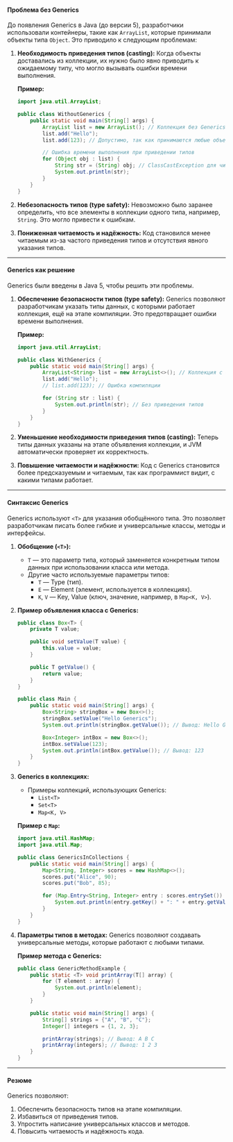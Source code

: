 
#### **Проблема без Generics**

До появления Generics в Java (до версии 5), разработчики использовали контейнеры, такие как `ArrayList`, которые принимали объекты типа `Object`. Это приводило к следующим проблемам:

1. **Необходимость приведения типов (casting):** Когда объекты доставались из коллекции, их нужно было явно приводить к ожидаемому типу, что могло вызывать ошибки времени выполнения.
    
    **Пример:**
    
    ```java
    import java.util.ArrayList;
    
    public class WithoutGenerics {
        public static void main(String[] args) {
            ArrayList list = new ArrayList(); // Коллекция без Generics
            list.add("Hello");
            list.add(123); // Допустимо, так как принимаются любые объекты
    
            // Ошибка времени выполнения при приведении типов
            for (Object obj : list) {
                String str = (String) obj; // ClassCastException для числа 123
                System.out.println(str);
            }
        }
    }
    ```
    
2. **Небезопасность типов (type safety):** Невозможно было заранее определить, что все элементы в коллекции одного типа, например, `String`. Это могло привести к ошибкам.
    
3. **Пониженная читаемость и надёжность:** Код становился менее читаемым из-за частого приведения типов и отсутствия явного указания типов.
    

---

#### **Generics как решение**

Generics были введены в Java 5, чтобы решить эти проблемы.

1. **Обеспечение безопасности типов (type safety):** Generics позволяют разработчикам указать типы данных, с которыми работает коллекция, ещё на этапе компиляции. Это предотвращает ошибки времени выполнения.
    
    **Пример:**
    
    ```java
    import java.util.ArrayList;
    
    public class WithGenerics {
        public static void main(String[] args) {
            ArrayList<String> list = new ArrayList<>(); // Коллекция с Generics
            list.add("Hello");
            // list.add(123); // Ошибка компиляции
    
            for (String str : list) {
                System.out.println(str); // Без приведения типов
            }
        }
    }
    ```
    
2. **Уменьшение необходимости приведения типов (casting):** Теперь типы данных указаны на этапе объявления коллекции, и JVM автоматически проверяет их корректность.
    
3. **Повышение читаемости и надёжности:** Код с Generics становится более предсказуемым и читаемым, так как программист видит, с какими типами работает.
    

---

#### **Синтаксис Generics**

Generics используют `<T>` для указания обобщённого типа. Это позволяет разработчикам писать более гибкие и универсальные классы, методы и интерфейсы.

1. **Обобщение (`<T>`):**
    
    - `T` — это параметр типа, который заменяется конкретным типом данных при использовании класса или метода.
    - Другие часто используемые параметры типов:
        - `T` — Type (тип).
        - `E` — Element (элемент, используется в коллекциях).
        - `K`, `V` — Key, Value (ключ, значение, например, в `Map<K, V>`).
2. **Пример объявления класса с Generics:**
    
    ```java
    public class Box<T> {
        private T value;
    
        public void setValue(T value) {
            this.value = value;
        }
    
        public T getValue() {
            return value;
        }
    }
    
    public class Main {
        public static void main(String[] args) {
            Box<String> stringBox = new Box<>();
            stringBox.setValue("Hello Generics");
            System.out.println(stringBox.getValue()); // Вывод: Hello Generics
    
            Box<Integer> intBox = new Box<>();
            intBox.setValue(123);
            System.out.println(intBox.getValue()); // Вывод: 123
        }
    }
    ```
    
3. **Generics в коллекциях:**
    
    - Примеры коллекций, использующих Generics:
        - `List<T>`
        - `Set<T>`
        - `Map<K, V>`
    
    **Пример с `Map`:**
    
    ```java
    import java.util.HashMap;
    import java.util.Map;
    
    public class GenericsInCollections {
        public static void main(String[] args) {
            Map<String, Integer> scores = new HashMap<>();
            scores.put("Alice", 90);
            scores.put("Bob", 85);
    
            for (Map.Entry<String, Integer> entry : scores.entrySet()) {
                System.out.println(entry.getKey() + ": " + entry.getValue());
            }
        }
    }
    ```
    
4. **Параметры типов в методах:** Generics позволяют создавать универсальные методы, которые работают с любыми типами.
    
    **Пример метода с Generics:**
    
    ```java
    public class GenericMethodExample {
        public static <T> void printArray(T[] array) {
            for (T element : array) {
                System.out.println(element);
            }
        }
    
        public static void main(String[] args) {
            String[] strings = {"A", "B", "C"};
            Integer[] integers = {1, 2, 3};
    
            printArray(strings); // Вывод: A B C
            printArray(integers); // Вывод: 1 2 3
        }
    }
    ```
    

---

#### **Резюме**

Generics позволяют:

1. Обеспечить безопасность типов на этапе компиляции.
2. Избавиться от приведения типов.
3. Упростить написание универсальных классов и методов.
4. Повысить читаемость и надёжность кода.
